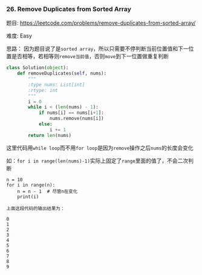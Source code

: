 ### 26. Remove Duplicates from Sorted Array



题目:
<https://leetcode.com/problems/remove-duplicates-from-sorted-array/>


难度:
Easy

思路：
因为题目说了是```sorted array```，所以只需要不停判断当前位置值和下一位置是否相等，若相等则```remove当前值```，否则```move```到下一位置做重复判断


```python
class Solution(object):
    def removeDuplicates(self, nums):
        """
        :type nums: List[int]
        :rtype: int
        """
        i = 0
        while i < (len(nums) - 1):
            if nums[i] == nums[i+1]:
                nums.remove(nums[i])
            else:
                i += 1
        return len(nums)
```


这里代码用```while loop```而不用```for loop```是因为```remove```操作之后```nums```的长度会变化

如：```for i in range(len(nums)-1)```实际上固定了```range```里面的值了，不会二次判断

```
n = 10
for i in range(n):
    n = n - 1  # 尽管n在变化
    print(i)

上面这段代码的输出结果为：

0
1
2
3
4
5
6
7
8
9
```


















